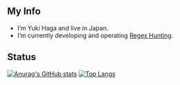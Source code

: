 ## My Info
- I’m Yuki Haga and live in Japan.
- I’m currently developing and operating [Regex Hunting](https://www.regex-hunting.com/).

## Status
[![Anurag's GitHub stats](https://github-readme-stats.vercel.app/api?username=yukiHaga&show_icons=true&theme=ayu-mirage)](https://github.com/yukiHaga)
[![Top Langs](https://github-readme-stats.vercel.app/api/top-langs/?username=yukiHaga&layout=compact&theme=ayu-mirage)](https://github.com/yukiHaga)
